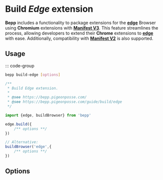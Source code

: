 # Build _Edge_ extension

**Bepp** includes a functionality to package extensions for the [**edge**](https://www.microsoft.com/edge) Browser using **Chromium** extensions with [**Manifest V3**](https://developer.chrome.com/docs/extensions/reference/manifest). This feature streamlines the process, allowing developers to extend their **Chrome** extensions to [**edge**](https://www.microsoft.com/edge) with ease.
Additionally, compatibility with [**Manifest V2**](<https://developer.chrome.com/docs/extensions/mv2>) is also supported.

## Usage

::: code-group

```bash
bepp build-edge [options]
```

```js
/**
 * Build Edge extension.
 * 
 * @see https://bepp.pigeonposse.com/
 * @see https://bepp.pigeonposse.com/guide/build/edge
 */

import {edge, buildBrowser} from 'bepp'

edge.build({
    /** options **/
})

// Alternative:
buildBrowser('edge',{
    /** options **/
})
```

## Options

<!--@include: ../../partials/build-browser-chromium-input.md-->
<!--@include: ../../partials/build-browser-chromium-input-2.md-->
<!--@include: ../../partials/build-browser-shared.md-->
<!--@include: ../../partials/options-shared.md-->

